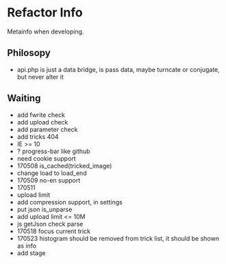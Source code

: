 # Refactor Info
Metainfo when developing.

## Philosopy
- api.php is just a data bridge, is pass data, maybe turncate or conjugate, but never alter it

## Waiting
- add fwrite check
- add upload check
- add parameter check
- add tricks 404
- IE >= 10
- ? progress-bar like github
- need cookie support
- 170508 is_cached(tricked_image)
- change load to load_end
- 170509 no-en support
- 170511
- upload limit 
- add compression support, in settings
- put json is_unparse
- add upload limit <= 10M
- js getJson check parse
- 170518 focus current trick
- 170523 histogram should be removed from trick list, it should be shown as info
- add stage 


